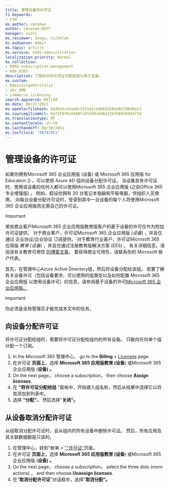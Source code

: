 ```yaml
---
title: 管理设备的许可证
f1.keywords:
- CSH
ms.author: cmcatee
author: cmcatee-MSFT
manager: scotv
ms.reviewer: shegu, nicholak
ms.audience: Admin
ms.topic: article
ms.service: o365-administration
localization_priority: Normal
ms.collection:
- M365-subscription-management
- Adm_O365
description: 了解如何将许可证分配给组以用于设备。
ms.custom:
- AdminSurgePortfolio
- okr_SMB
- commerce_licensing
search.appverid: MET150
ms.date: 08/27/2021
ms.openlocfilehash: b3d5e5cd3aa6c2531d515d665d10ad01298d0a23
ms.sourcegitcommit: 6a73f0f0c0360fc015d9c0d0af26fb6926d9477d
ms.translationtype: MT
ms.contentlocale: zh-CN
ms.lasthandoff: 08/30/2021
ms.locfileid: "58747451"
---
```

# <a name="manage-licenses-for-devices"></a>管理设备的许可证

如果你拥有Microsoft 365 企业应用版 (设备) 或 Microsoft 365 应用版 for Education () ，可以使用 Azure AD 组向设备分配许可证。 当设备具有许可证时，使用该设备的任何人都可以使用Microsoft 365 企业应用版 (之前Office 365 专业增强版) 。 例如，假设你拥有 20 台笔记本电脑和平板电脑，供组织人员使用。 向每台设备分配许可证时，登录到其中一台设备的每个人将使用Microsoft 365 企业应用版而无需自己的许可证。

> [!IMPORTANT]
> 某些商业客户Microsoft 365 企业应用版教育版客户的基于设备的许可仅作为附加许可证提供。 对于商业客户，许可证Microsoft 365 企业应用版 (*设备*) ，并且仅通过 企业协议/企业协议 订阅提供。 对于教育行业客户，许可证Microsoft 365 应用版 *教育 (设备*) ，并且仅通过注册教育版解决方案 (EES) 。 有关详细信息，请阅读有关教育可用性 [的博客文章](https://educationblog.microsoft.com/2019/08/attention-it-administrators-announcing-office-365-proplus-device-based-subscription-for-education)。 要获得商业可用性，请联系你的 Microsoft 帐户代表。

首先，在管理中心Azure Active Directory组，然后将设备分配给该组。 若要了解有关设备许可（包括设备要求、可以使用的组类型以及如何配置 Microsoft 365 企业应用版 以使用设备许可）的信息，请参阅基于设备的许可[Microsoft 365 企业应用版。](/deployoffice/device-based-licensing)

> [!IMPORTANT]
> 你必须是全局管理员才能完成本文中的任务。

## <a name="assign-licenses-to-devices"></a>向设备分配许可证

将许可证分配给组时，需要将许可证分配给组内的所有设备。 只能向任何单个组分配一个订阅。

1. In the Microsoft 365 管理中心， go to the **Billing**  >  <a href="https://go.microsoft.com/fwlink/p/?linkid=842264" target="_blank">Licenses</a> page.
2. 在许可证 **页面上**，选择 **Microsoft 365 应用版教育 (设备**) 或Microsoft 365 企业应用版 (**设备) 。**
3. On the next page， choose a subscription， then choose **Assign licenses**.
4. 在 **"将许可证分配给组** "窗格中，开始键入组名称，然后从结果中选择它以将其添加到列表中。
5. 选择 **"分配"，** 然后选择"**关闭"。**

## <a name="unassign-licenses-from-devices"></a>从设备取消分配许可证

从组取消分配许可证时，会从组内的所有设备中删除许可证。 然后，所有应用及其关联数据都是只读的。

1. 在管理中心，转到"帐单  >  <a href="https://go.microsoft.com/fwlink/p/?linkid=842264" target="_blank">""许可证"</a>页面。
2. 在许可证 **页面上**，选择 **Microsoft 365 应用版教育 (设备**) 或Microsoft 365 企业应用版 (**设备) 。**
3. On the next page， choose a subscription， select the three dots (more actions) ， and then choose **Unassign licenses**.
4. 在"**取消分配许可证**"对话框中，选择"**取消分配"。**

